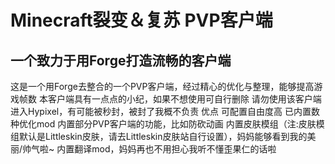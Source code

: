 # Minecraft裂变＆复苏 PVP客户端
## 一个致力于用Forge打造流畅的客户端
 这是一个用Forge去整合的一个PVP客户端，经过精心的优化与整理，能够提高游戏帧数
 本客户端具有一点点的小纪，如果不想使用可自行删除
 请勿使用该客户端进入Hypixel，有可能被秒封，被封了我概不负责
 优点
 可配置自由度高
 已内置数种优化mod
 内置部分PVP客户端的功能，比如防砍动画
 内置皮肤模组（注:皮肤模组默认是Littleskin皮肤，请去Littleskin皮肤站自行设置），妈妈能够看到我的美丽/帅气啦~
 内置翻译mod，妈妈再也不用担心我听不懂歪果仁的话啦
 
